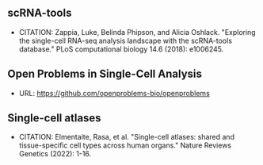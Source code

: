 ## scRNA-tools
- CITATION: Zappia, Luke, Belinda Phipson, and Alicia Oshlack. "Exploring the single-cell RNA-seq analysis landscape with the scRNA-tools database." PLoS computational biology 14.6 (2018): e1006245.

## Open Problems in Single-Cell Analysis
- URL: https://github.com/openproblems-bio/openproblems

## Single-cell atlases
- CITATION: Elmentaite, Rasa, et al. "Single-cell atlases: shared and tissue-specific cell types across human organs." Nature Reviews Genetics (2022): 1-16.
